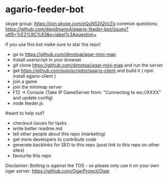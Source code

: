 # agario-feeder-bot

skype group: https://join.skype.com/eQuN52iQVzZg
common questions: https://github.com/davidmann4/agario-feeder-bot/issues?utf8=%E2%9C%93&q=label%3Aquestion+

if you use this bot make sure to star the repo!

* go to https://github.com/dimotsai/agar-mini-map
* install userscript in your browser
* git clone https://github.com/dimotsai/agar-mini-map and run the server 
* get https://github.com/pulviscriptor/agario-client and build it ( npm install agario-client )
* join a game
* join the minimap server
* F12 -> Console (Take IP GameServer from: "Connecting to ws://XXXX" and update config) <chorme>
* node feeder.js

#want to help out?
* checkout issues for tasks
* write better readme.md
* tell other people about this repo (marketing)
* get more developers to contribute code
* generate backlinks for SEO to this repo (post link to this repo on other sites)
* favourite this repo


Disclaimer: 
Botting is against the TOS - so please only use it on your own ogar server: https://github.com/OgarProject/Ogar
